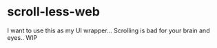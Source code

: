# scroll-less-web

I want to use this as my UI wrapper... Scrolling is bad for your brain and eyes.. WIP
